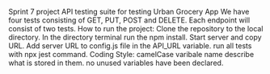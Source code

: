  Sprint 7 project
API testing suite for testing Urban Grocery App
We have four tests consisting of GET, PUT, POST and DELETE. Each endpoint will consist of two tests.
How to run the project:
Clone the repository to the local directory.
In the directory terminal run the npm install.
Start server and copy URL.
Add server URL to config.js file in the API_URL variable.
run all tests with npx jest command.
Coding Style:
camelCase
varibale name describe what is stored in them.
no unused variables have been declared.





